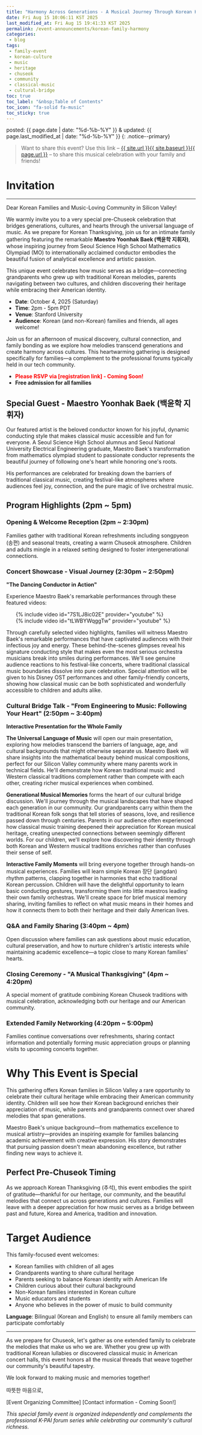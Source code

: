```yaml
---
title: "Harmony Across Generations - A Musical Journey Through Korean Heritage"
date: Fri Aug 15 10:06:11 KST 2025
last_modified_at: Fri Aug 15 19:41:33 KST 2025
permalink: /event-announcements/korean-family-harmony
categories:
 - blog
tags:
 - family-event
 - korean-culture
 - music
 - heritage
 - chuseok
 - community
 - classical-music
 - cultural-bridge
toc: true
toc_label: "&nbsp;Table of Contents"
toc_icon: "fa-solid fa-music"
toc_sticky: true
---
```


posted: {{ page.date | date: "%d-%b-%Y" }}
&amp;
updated: {{ page.last_modified_at | date: "%d-%b-%Y" }}
{: .notice--primary}

> Want to share this event?
Use this link
&ndash; <a href="{{ page.url }}">{{ site.url }}{{ site.baseurl }}{{ page.url }}</a> &ndash;
to share this musical celebration with your family and friends!

# Invitation

---
Dear Korean Families and Music-Loving Community in Silicon Valley!

We warmly invite you to a very special pre-Chuseok celebration that bridges generations, cultures, and hearts through the universal language of music. As we prepare for Korean Thanksgiving, join us for an intimate family gathering featuring the remarkable **Maestro Yoonhak Baek (백윤학 지휘자)**, whose inspiring journey from Seoul Science High School Mathematics Olympiad (MO) to internationally acclaimed conductor embodies the beautiful fusion of analytical excellence and artistic passion.

This unique event celebrates how music serves as a bridge—connecting grandparents who grew up with traditional Korean melodies, parents navigating between two cultures, and children discovering their heritage while embracing their American identity.

- **Date**: October 4, 2025 (Saturday)
- **Time**: 2pm - 5pm PDT
- **Venue**: Stanford University
- **Audience**: Korean (and non-Korean) families and friends, all ages welcome!

Join us for an afternoon of musical discovery, cultural connection, and family bonding as we explore how melodies transcend generations and create harmony across cultures. This heartwarming gathering is designed specifically for families—a complement to the professional forums typically held in our tech community.

- <font color="red"><strong>Please RSVP via [registration link] - Coming Soon!</strong></font>
- **Free admission for all families**

## Special Guest - Maestro Yoonhak Baek (백윤학 지휘자)

Our featured artist is the beloved conductor known for his joyful, dynamic conducting style that makes classical music accessible and fun for everyone. A Seoul Science High School alumnus and Seoul National University Electrical Engineering graduate, Maestro Baek's transformation from mathematics olympiad student to passionate conductor represents the beautiful journey of following one's heart while honoring one's roots.

His performances are celebrated for breaking down the barriers of traditional classical music, creating festival-like atmospheres where audiences feel joy, connection, and the pure magic of live orchestral music.
<!--
His upcoming collaboration with K-PAI in September on "Creative Intelligence - AI Evolution in Arts, Music, and Culture" demonstrates his unique perspective on the intersection of technology and artistry.
-->

## Program Highlights (2pm ~ 5pm)

### Opening & Welcome Reception (2pm ~ 2:30pm)

Families gather with traditional Korean refreshments including songpyeon (송편) and seasonal treats, creating a warm Chuseok atmosphere. Children and adults mingle in a relaxed setting designed to foster intergenerational connections.

<!--
### Musical Journey - Live Piano Performance (2:30pm ~ 2:50pm)

**"Melodies That Connect Us"**

Maestro Baek will open our musical journey with an intimate piano recital featuring pieces that speak to every generation in our community. He'll begin with traditional Korean melodies that will bring warm recognition to our grandparents, weaving through classical arrangements of beloved children's songs that parents remember from their own childhoods. The performance will include enchanting Disney melodies that transcend age and cultural boundaries, creating moments of shared joy across our multi-generational audience. The centerpiece will be a special Arirang variation, demonstrating how our most treasured Korean traditional music has been beautifully reimagined and embraced across different cultures and musical traditions.
-->

<!--
- Traditional Korean pieces that grandparents will recognize
- Classical arrangements of beloved children's songs
- Disney melodies that speak to every generation
- A special Arirang variation showcasing how traditional Korean music has been reimagined across cultures
-->

### Concert Showcase - Visual Journey (2:30pm ~ 2:50pm)

**"The Dancing Conductor in Action"**

Experience Maestro Baek's remarkable performances through these featured videos:

<!--
#### Method 1: Simple Markdown Links (Most Compatible)

**Featured Performance Videos:**
- [Maestro Baek conducting Disney OST](https://youtu.be/7S1LJ8ic02E?si=xm5O2oZHNcPFLUqJ)
- [Behind the Scenes with the Orchestra](https://youtu.be/tLWBYWqggTw?si=_YoRgcUJ6_Wqasax)
-->

<!--
#### Method 2: HTML iframe Embeds (If your platform supports HTML)

<iframe width="560" height="315" src="https://www.youtube.com/embed/7S1LJ8ic02E"
frameborder="0" allow="autoplay; encrypted-media" allowfullscreen></iframe>

<iframe width="560" height="315" src="https://www.youtube.com/embed/tLWBYWqggTw"
frameborder="0" allow="autoplay; encrypted-media" allowfullscreen></iframe>
-->

<!--
#### Method 3: Responsive HTML Embeds (Better for mobile)

<div style="position: relative; padding-bottom: 56.25%; height: 0; overflow: hidden;">
  <iframe src="https://www.youtube.com/embed/7S1LJ8ic02E"
  style="position: absolute; top: 0; left: 0; width: 100%; height: 100%;"
  frameborder="0" allowfullscreen></iframe>
</div>
-->

<!--
#### Method 4: Jekyll/GitHub Pages Style (If using Jekyll)
-->

<div style="width: 90%; margin: 0 auto;">
{% include video id="7S1LJ8ic02E" provider="youtube" %}
</div>

<div style="width: 90%; margin: 0 auto;">
{% include video id="tLWBYWqggTw" provider="youtube" %}
</div>

Through carefully selected video highlights, families will witness Maestro Baek's remarkable performances that have captivated audiences with their infectious joy and energy. These behind-the-scenes glimpses reveal his signature conducting style that makes even the most serious orchestra musicians break into smiles during performances. We'll see genuine audience reactions to his festival-like concerts, where traditional classical music boundaries dissolve into pure celebration. Special attention will be given to his Disney OST performances and other family-friendly concerts, showing how classical music can be both sophisticated and wonderfully accessible to children and adults alike.

<!--
Video highlights from Maestro Baek's performances, including:
- Behind-the-scenes moments showing his joyful conducting style
- Orchestra musicians smiling and enjoying the music
- Audience reactions to his festival-like performances
- Special focus on Disney OST performances and other family-friendly concerts
-->

### Cultural Bridge Talk - "From Engineering to Music: Following Your Heart" (2:50pm ~ 3:40pm)

**Interactive Presentation for the Whole Family**

**The Universal Language of Music** will open our main presentation, exploring how melodies transcend the barriers of language, age, and cultural backgrounds that might otherwise separate us. Maestro Baek will share insights into the mathematical beauty behind musical compositions, perfect for our Silicon Valley community where many parents work in technical fields. He'll demonstrate how Korean traditional music and Western classical traditions complement rather than compete with each other, creating richer musical experiences when combined.

**Generational Musical Memories** forms the heart of our cultural bridge discussion. We'll journey through the musical landscapes that have shaped each generation in our community. Our grandparents carry within them the traditional Korean folk songs that tell stories of seasons, love, and resilience passed down through centuries. Parents in our audience often experienced how classical music training deepened their appreciation for Korean musical heritage, creating unexpected connections between seemingly different worlds. For our children, we'll explore how discovering their identity through both Korean and Western musical traditions enriches rather than confuses their sense of self.

**Interactive Family Moments** will bring everyone together through hands-on musical experiences. Families will learn simple Korean 장단 (jangdan) rhythm patterns, clapping together in harmonies that echo traditional Korean percussion. Children will have the delightful opportunity to learn basic conducting gestures, transforming them into little maestros leading their own family orchestras. We'll create space for brief musical memory sharing, inviting families to reflect on what music means in their homes and how it connects them to both their heritage and their daily American lives.

<!--
#### The Universal Language of Music (15 minutes)
- How music transcends language, age, and cultural boundaries
- The mathematics behind beautiful melodies (perfect for our tech-savvy community!)
- Why Korean traditional music and Western classical music complement each other

#### Generational Musical Memories (15 minutes)
- **Grandparents' Generation**: Traditional Korean folk songs and their meanings
- **Parents' Generation**: How classical training enhanced appreciation for Korean musical heritage
- **Children's Generation**: Discovering identity through both Korean and Western musical traditions

#### Interactive Family Moments (20 minutes)
- **Rhythm Together**: Simple Korean 장단 (jangdan) patterns families can clap together
- **Conducting Fun**: Teaching basic conducting gestures so children can "lead" the family orchestra
- **Musical Memory Sharing**: Brief moment for families to share what music means in their homes
-->

### Q&A and Family Sharing (3:40pm ~ 4pm)

Open discussion where families can ask questions about music education, cultural preservation, and how to nurture children's artistic interests while maintaining academic excellence—a topic close to many Korean families' hearts.

### Closing Ceremony - "A Musical Thanksgiving" (4pm ~ 4:20pm)

A special moment of gratitude combining Korean Chuseok traditions with musical celebration, acknowledging both our heritage and our American community.

### Extended Family Networking (4:20pm ~ 5:00pm)

Families continue conversations over refreshments, sharing contact information and potentially forming music appreciation groups or planning visits to upcoming concerts together.

# Why This Event is Special

This gathering offers Korean families in Silicon Valley a rare opportunity to celebrate their cultural heritage while embracing their American community identity. Children will see how their Korean background enriches their appreciation of music, while parents and grandparents connect over shared melodies that span generations.

Maestro Baek's unique background—from mathematics excellence to musical artistry—provides an inspiring example for families balancing academic achievement with creative expression. His story demonstrates that pursuing passion doesn't mean abandoning excellence, but rather finding new ways to achieve it.

## Perfect Pre-Chuseok Timing

As we approach Korean Thanksgiving (추석), this event embodies the spirit of gratitude—thankful for our heritage, our community, and the beautiful melodies that connect us across generations and cultures. Families will leave with a deeper appreciation for how music serves as a bridge between past and future, Korea and America, tradition and innovation.

# Target Audience

This family-focused event welcomes:

- Korean families with children of all ages
- Grandparents wanting to share cultural heritage
- Parents seeking to balance Korean identity with American life
- Children curious about their cultural background
- Non-Korean families interested in Korean culture
- Music educators and students
- Anyone who believes in the power of music to build community

**Language**: Bilingual (Korean and English) to ensure all family members can participate comfortably

---

As we prepare for Chuseok, let's gather as one extended family to celebrate the melodies that make us who we are. Whether you grew up with traditional Korean lullabies or discovered classical music in American concert halls, this event honors all the musical threads that weave together our community's beautiful tapestry.

We look forward to making music and memories together!

따뜻한 마음으로,

[Event Organizing Committee]
[Contact information - Coming Soon!]

*This special family event is organized independently and complements the professional K-PAI forum series while celebrating our community's cultural richness.*
